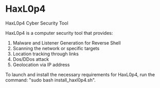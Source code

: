 # HaxL0p4
HaxL0p4 Cyber Security Tool

HaxL0p4 is a computer security tool that provides:

1) Malware and Listener Generation for Reverse Shell
2) Scanning the network or specific targets
3) Location tracking through links
4) Dos/DDos attack
5) Geolocation via IP address


To launch and install the necessary requirements for HaxL0p4, run the command: "sudo bash install_haxl0p4.sh".
